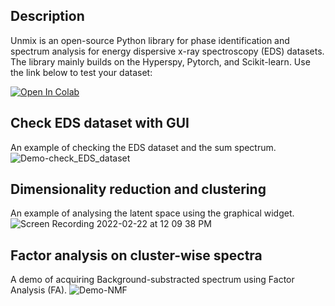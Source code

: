 ## Description

Unmix is an open-source Python library for phase identification and spectrum analysis for energy dispersive x-ray spectroscopy (EDS) datasets. 
The library mainly builds on the Hyperspy, Pytorch, and Scikit-learn. Use the link below to test your dataset:

<a href="https://colab.research.google.com/github/poyentung/unmix/blob/final/tutorial/full_tutorial.ipynb">
  <img src="https://colab.research.google.com/assets/colab-badge.svg" alt="Open In Colab"/>
</a>


## Check EDS dataset with GUI
An example of checking the EDS dataset and the sum spectrum.
![Demo-check_EDS_dataset](https://user-images.githubusercontent.com/29102746/159283425-00a6e8a6-3274-4495-9ab6-ca0e9a844277.gif)


## Dimensionality reduction and clustering
An example of analysing the latent space using the graphical widget.
![Screen Recording 2022-02-22 at 12 09 38 PM](https://user-images.githubusercontent.com/29102746/159275323-45ad978a-7dcf-40d9-839b-d58979bb0101.gif)


## Factor analysis on cluster-wise spectra
A demo of acquiring Background-substracted spectrum using Factor Analysis (FA).
![Demo-NMF](https://user-images.githubusercontent.com/29102746/159292227-1e82402c-2429-4c81-8245-8798c426ea0f.gif)
